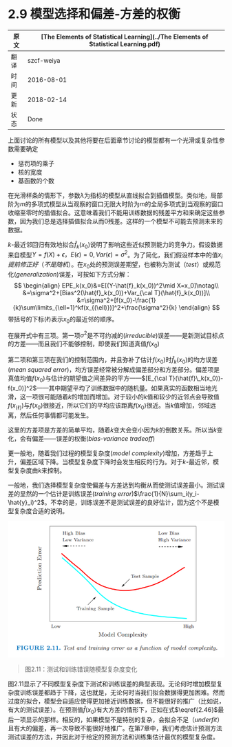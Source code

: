 # 2.9 模型选择和偏差-方差的权衡

原文     | [The Elements of Statistical Learning](../The Elements of Statistical Learning.pdf)
      ---|---
翻译     | szcf-weiya
时间     | 2016-08-01
更新 | 2018-02-14
状态 | Done

上面讨论的所有模型以及其他将要在后面章节讨论的模型都有一个光滑或复杂性参数需要确定

- 惩罚项的乘子
- 核的宽度
- 基函数的个数

在光滑样条的情形下，参数$\lambda$为指标的模型从直线拟合到插值模型。类似地，局部阶为$m$的多项式模型从当观察的窗口无限大时阶为$m$的全局多项式到当观察的窗口收缩至零时的插值拟合。这意味着我们不能用训练数据的残差平方和来确定这些参数，因为我们总是选择插值拟合从而0残差。这样的一个模型不可能去预测未来的数据。

$k$-最近邻回归有效地拟合$\hat{f}_k(x_0)$说明了影响这些近似预测能力的竞争力。假设数据来自模型$Y=f(X)+\epsilon，E(\epsilon)=0,Var(\epsilon)=\sigma^2$。为了简化，我们假设样本中的值$x_i提前修正好（不是随机）$。在$x_0$处的预测误差期望，也被称为测试（*test*）或规范化(*generalization*)误差，可按如下方式分解：
$$
\begin{align}
EPE_k(x_0)&=E[(Y-\hat{f}_k(x_0))^2\mid X=x_0]\notag\\
&=\sigma^2+[Bias^2(\hat{f}_k(x_0))+Var_{\cal T}(\hat{f}_k(x_0))]\\
&=\sigma^2+[f(x_0)-\frac{1}{k}\sum\limits_{\ell=1}^kf(x_{(\ell)})]^2+\frac{\sigma^2}{k}
\end{align}
$$
带括号的下标$(\ell)$表示$x_0$的最近邻的顺序。

在展开式中有三项。第一项$\sigma^2$是不可约减的(*irreducible*)误差——是新测试目标点的方差——而且我们不能够控制，即使我们知道真值$f(x_0)$

第二项和第三项在我们的控制范围内，并且弥补了估计$f(x_0)$时$\hat f_k(x_0)$的均方误差(*mean squared error*)，均方误差经常被分解成偏差部分和方差部分。偏差项是真值均值$f(x_0)$与估计的期望值之间差异的平方——$[E_{\cal T}(\hat{f}\_k(x_0))-f(x_0)]^2$——其中期望平均了训练数据中的随机量。如果真实的函数相当地光滑，这一项很可能随着$k$的增加而增加。对于较小的$k$值和较少的近邻点会导致值$f(x_{(\ell)})$与$f(x_0)$很接近，所以它们的平均应该距离$f(x_0)$很近。当$k$值增加，邻域远离，然后任何事情都可能发生。

这里的方差项是方差的简单平均，随着$k$变大会变小因为$k$的倒数关系。所以当$k$变化，会有偏差——误差的权衡(*bias-variance tradeoff*)

更一般地，随着我们过程的模型复杂度(*model complexity*)增加，方差趋于上升，偏差区域下降。当模型复杂度下降时会发生相反的行为。对于$k$-最近邻，模型复杂度由$k$来控制。

一般地，我们选择模型复杂度使偏差与方差达到均衡从而使测试误差最小。测试误差的显然的一个估计是训练误差(*training error*)$\frac{1}{N}\sum_i(y_i-\hat{y}_i)^2$。不幸的是，训练误差不是测试误差的良好估计，因为这个不是模型复杂度合适的说明。

![](../img/02/fig2.11.png)

> 图2.11：测试和训练错误随模型复杂度变化

图2.11显示了不同模型复杂度下测试和训练误差的典型表现。无论何时增加模型复杂度训练误差都趋于下降，这也就是，无论何时当我们拟合数据得更加困难。然而过度的拟合，模型会自适应使得更加接近训练数据，但不能很好的推广（比如说，有大的测试误差）。在预测值$\hat{f}(x_0)$有大方差的情形下，正如在式$\eqref{2.46}$最后一项显示的那样。相反的，如果模型不是特别的复杂，会拟合不足（*underfit*）且有大的偏差，再一次导致不能很好地推广。在第7章中，我们考虑估计预测方法测试误差的方法，并因此对于给定的预测方法和训练集估计最优的模型复杂度。
